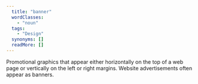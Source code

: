 ```yaml
---
  title: "banner"
  wordClasses: 
    - "noun"
  tags: 
    - "Design"
  synonyms: []
  readMore: []
---
```

Promotional graphics that appear either horizontally on the top of a web page or vertically on the left or right margins. Website advertisements often appear as banners.
